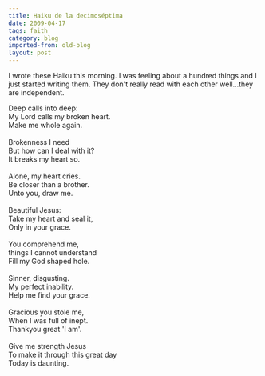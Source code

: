 ```yaml
---
title: Haiku de la decimoséptima
date: 2009-04-17
tags: faith
category: blog
imported-from: old-blog
layout: post
---
```

I wrote these Haiku this morning. I was feeling about a hundred things and I just started writing them. They don't really read with each other well...they are independent.

Deep calls into deep: <br>
My Lord calls my broken heart. <br>
Make me whole again. <br>
 <br>
Brokenness I need <br>
But how can I deal with it? <br>
It breaks my heart so. <br>
 <br>
Alone, my heart cries. <br>
Be closer than a brother. <br>
Unto you, draw me. <br>
 <br>
Beautiful Jesus: <br>
Take my heart and seal it, <br>
Only in your grace. <br>
 <br>
You comprehend me, <br>
things I cannot understand <br>
Fill my God shaped hole. <br>
 <br>
Sinner, disgusting. <br>
My perfect inability. <br>
Help me find your grace. <br>
 <br>
Gracious you stole me, <br>
When I was full of inept. <br>
Thankyou great 'I am'. <br>
 <br>
Give me strength Jesus <br>
To make it through this great day <br>
Today is daunting. <br>
